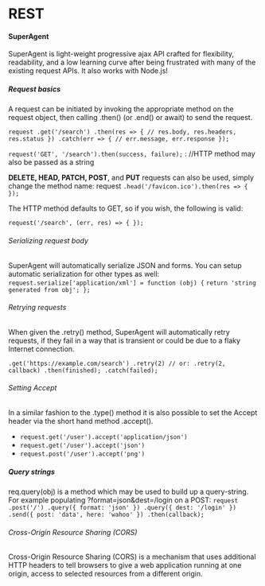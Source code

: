 # REST

#### SuperAgent
SuperAgent is light-weight progressive ajax API crafted for flexibility, readability, and a low learning curve after being frustrated with many of the existing request APIs. It also works with Node.js!

##### Request basics

A request can be initiated by invoking the appropriate method on the request object, then calling .then() (or .end() or await) to send the request.

`request
   .get('/search')
   .then(res => {
      // res.body, res.headers, res.status
   })
   .catch(err => {
      // err.message, err.response
   });`

`request('GET', '/search').then(success, failure);` : //HTTP method may also be passed as a string

**DELETE, HEAD, PATCH, POST**, and **PUT** requests can also be used, simply change the method name:
request
`.head('/favicon.ico').then(res => { });`

The HTTP method defaults to GET, so if you wish, the following is valid:

`request('/search', (err, res) => { });`

###### Serializing request body

SuperAgent will automatically serialize JSON and forms. You can setup automatic serialization for other types as well:
`request.serialize['application/xml'] = function (obj) {`
    `return 'string generated from obj'; };`

###### Retrying requests

When given the .retry() method, SuperAgent will automatically retry requests, if they fail in a way that is transient or could be due to a flaky Internet connection.

 `.get('https://example.com/search')
   .retry(2) // or:
   .retry(2, callback)
   .then(finished);
   .catch(failed);`

###### Setting Accept

In a similar fashion to the .type() method it is also possible to set the Accept header via the short hand method .accept(). 
- `request.get('/user').accept('application/json')`
- `request.get('/user').accept('json')`
- `request.post('/user').accept('png')`

##### Query strings
req.query(obj) is a method which may be used to build up a query-string. For example populating ?format=json&dest=/login on a POST:
`request
  .post('/')
  .query({ format: 'json' })
  .query({ dest: '/login' })
  .send({ post: 'data', here: 'wahoo' })
  .then(callback);`

###### Cross-Origin Resource Sharing (CORS)

Cross-Origin Resource Sharing (CORS) is a mechanism that uses additional HTTP headers to tell browsers to give a web application running at one origin, access to selected resources from a different origin.
